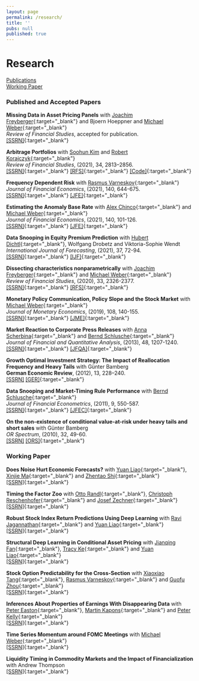 ```yaml
---
layout: page
permalink: /research/
title: ''
pubs: null
published: true
---
```



<!-- Styles your button (this is a black square with white text) -->
<style>
  .back-to-top {
    background-color: #000000;
    color: #FFFFFF;
    opacity: 0;
    transition: opacity .6s ease-in-out;
    z-index: 999;
    position: fixed;
    right: 20px;
    bottom: 20px;
    width: 50px;
    height: 50px;
    box-sizing: border-box;
    border-radius: 0%;
  }

  a.back-to-top {
    font-weight: 1000;
    letter-spacing: 2px;
    font-size: 14px;
    text-transform: uppercase;
    text-align: center;
    line-height: 1.6;
    padding-left: 2px;
    padding-top: 14px;
  }

  .back-to-top:hover, .back-to-top:focus, .back-to-top:visited {
    color: #FFFFFF;
  }

  .back-to-top.show {
    opacity: 1;
  }
</style>

<!-- Adds the back to top link to your website -->
<a href="#" id="back-to-top" class="back-to-top" style="display: inline;">Top</a>

<!-- Fades in the button when you scroll down -->
<script>
  var link = document.getElementById("back-to-top");
  var amountScrolled = 250;

  window.addEventListener('scroll', function(e) {
      if ( window.pageYOffset > amountScrolled ) {
          link.classList.add('show');
      } else {
          link.className = 'back-to-top';
      }
  });  
<!-- Scrolls to Top -->
  link.addEventListener('click', function(e) {
      e.preventDefault();

      var distance = 0 - window.pageYOffset;
      var increments = distance/(500/16);
      function animateScroll() {
          window.scrollBy(0, increments);
          if (window.pageYOffset <= document.body.offsetTop) {
              clearInterval(runAnimation);
          }
      };
      // Loop the animation function
      var runAnimation = setInterval(animateScroll, 16);
  });
</script>


# Research

[Publications](#pubs) <br> [Working Paper](#wp)


### <a id="pubs"></a>Published and Accepted Papers ###

**Missing Data in Asset Pricing Panels** with [Joachim Freyberger](https://sites.google.com/view/joachimfreyberger/home){:target="_blank"} and Bjoern Hoeppner and [Michael Weber](https://faculty.chicagobooth.edu/michael-weber/){:target="_blank"}      
_Review of Financial Studies_, accepted for publication.    
[[SSRN]](https://papers.ssrn.com/sol3/papers.cfm?abstract_id=3932438){:target="_blank"}

**Arbitrage Portfolios**  with [Soohun Kim](https://soohunkimi.github.io/myWebpage/) and [Robert Korajczyk](https://www.kellogg.northwestern.edu/faculty/directory/korajczyk_robert.aspx){:target="_blank"}  
_Review of Financial Studies_, (2021), 34, 2813–2856.  
[[SSRN]](https://papers.ssrn.com/sol3/papers.cfm?abstract_id=3263001){:target="_blank"}
[[RFS]](https://doi.org/10.1093/rfs/hhaa102){:target="_blank"}
[[Code]](https://github.com/aneuhierl/arbitrage-portfolios){:target="_blank"}

**Frequency Dependent Risk** 
with [Rasmus Varneskov](https://sites.google.com/site/rasmusvarneskov/home){:target="_blank"}  
_Journal of Financial Economics_, (2021), 140, 644-675.   
[[SSRN]](https://papers.ssrn.com/sol3/papers.cfm?abstract_id=3260167){:target="_blank"}
[[JFE]](https://doi.org/10.1016/j.jfineco.2021.01.007){:target="_blank"}

**Estimating the Anomaly Base Rate**  with [Alex Chinco](http://www.alexchinco.com/){:target="_blank"} and [Michael Weber](https://faculty.chicagobooth.edu/michael-weber/){:target="_blank"}  
_Journal of Financial Economics_, (2021), 140, 101-126.  
[[SSRN]](https://papers.ssrn.com/sol3/papers.cfm?abstract_id=3344499){:target="_blank"}
[[JFE]](https://doi.org/10.1016/j.jfineco.2020.12.003){:target="_blank"}

**Data Snooping in Equity Premium Prediction**  with [Hubert Dichtl](https://www.dichtl-research-consulting.de/?lang=en#home){:target="_blank"}, Wolfgang Drobetz and Viktoria-Sophie Wendt  
_International Journal of Forecasting_, (2021), 37, 72-94.    
[[SSRN]](https://papers.ssrn.com/sol3/papers.cfm?abstract_id=2972011){:target="_blank"}
[[IJF]](https://doi.org/10.1016/j.ijforecast.2020.03.002){:target="_blank"}

**Dissecting characteristics nonparametrically** with [Joachim Freyberger](https://sites.google.com/view/joachimfreyberger/home){:target="_blank"} and [Michael Weber](https://faculty.chicagobooth.edu/michael-weber/){:target="_blank"}  
_Review of Financial Studies_, (2020), 33, 2326-2377.  
[[SSRN]](https://papers.ssrn.com/sol3/papers.cfm?abstract_id=2820700){:target="_blank"} [[RFS]](https://doi.org/10.1093/rfs/hhz123){:target="_blank"}

**Monetary Policy Communication, Policy Slope and the Stock Market**  with [Michael Weber](https://faculty.chicagobooth.edu/michael-weber/){:target="_blank"}  
_Journal of Monetary Economics_, (2019), 108, 140-155.  
[[SSRN]](https://papers.ssrn.com/sol3/papers.cfm?abstract_id=2748290){:target="_blank"} [[JME]](https://doi.org/10.1016/j.jmoneco.2019.08.005){:target="_blank"}

**Market Reaction to Corporate Press Releases**   with [Anna Scherbina](http://people.brandeis.edu/~ascherbina/index.html){:target="_blank"} and [Bernd Schlusche](https://sites.google.com/site/schlusche/home){:target="_blank"}  
_Journal of Financial and Quantitative Analysis_, (2013), 48, 1207-1240.  
[[SSRN]](https://papers.ssrn.com/sol3/papers.cfm?abstract_id=1556532){:target="_blank"} [[JFQA]](https://doi.org/10.1017/S002210901300046X){:target="_blank"}

**Growth Optimal Investment Strategy: The Impact of Reallocation Frequency and Heavy Tails**  with Günter Bamberg  
__German Economic Review__, (2012), 13, 228–240.  
[[SSRN]]() [[GER]](https://doi.org/10.1111/j.1468-0475.2011.00553.x){:target="_blank"}

**Data Snooping and Market-Timing Rule Performance**  with [Bernd Schlusche](https://sites.google.com/site/schlusche/home){:target="_blank"}  
_Journal of Financial Econometrics_, (2011), 9, 550-587.  
[[SSRN]](https://papers.ssrn.com/sol3/papers.cfm?abstract_id=1343896){:target="_blank"} [[JFEC]](https://doi.org/10.1093/jjfinec/nbq032){:target="_blank"}

**On the non-existence of conditional value-at-risk under heavy tails and short sales**  with Günter Bamberg  
_OR Spectrum_, (2010), 32, 49-60.  
[[SSRN]]() [[ORS]](https://doi.org/10.1007/s00291-008-0138-3){:target="_blank"}


### <a id="wp"></a>Working Paper ###
**Does Noise Hurt Economic Forecasts?**  with [Yuan Liao](https://econweb.rutgers.edu/yl1114/){:target="_blank"}, [Xinjie Ma](https://xinjiema.super.site){:target="_blank"} and [Zhentao Shi](http://zhentaoshi.github.io){:target="_blank"}   
[[SSRN]](https://papers.ssrn.com/sol3/papers.cfm?abstract_id=4659309){:target="_blank"}

**Timing the Factor Zoo**  with [Otto Randl](https://sites.google.com/site/ottorandl/){:target="_blank"}, [Christoph Reschenhofer](https://www.christophreschenhofer.com/home){:target="_blank"} and [Josef Zechner](https://www.vgsf.ac.at/faculty/vgsf-faculty/josef-zechner/){:target="_blank"}   
[[SSRN]](https://papers.ssrn.com/sol3/papers.cfm?abstract_id=4376898){:target="_blank"}

**Robust Stock Index Return Predictions Using Deep Learning**  with [Ravi Jagannathan](https://www.kellogg.northwestern.edu/faculty/directory/jagannathan_ravi.aspx){:target="_blank"} and [Yuan Liao](https://econweb.rutgers.edu/yl1114/){:target="_blank"}  
[[SSRN]]([https://www.ssrn.com](https://papers.ssrn.com/sol3/papers.cfm?abstract_id=4890466)){:target="_blank"}

**Structural Deep Learning in Conditional Asset Pricing**  with [Jianqing Fan](https://fan.princeton.edu){:target="_blank"}, [Tracy Ke](https://zke.fas.harvard.edu){:target="_blank"} and [Yuan Liao](https://econweb.rutgers.edu/yl1114/){:target="_blank"}  
[[SSRN]](https://papers.ssrn.com/sol3/papers.cfm?abstract_id=4117882){:target="_blank"}
  
**Stock Option Predictability for the Cross-Section**  with [Xiaoxiao Tang](https://sites.google.com/view/xiaoxiaotang-homepage){:target="_blank"}, [Rasmus Varneskov](https://sites.google.com/site/rasmusvarneskov/home){:target="_blank"} and [Guofu Zhou](http://apps.olin.wustl.edu/faculty/zhou/){:target="_blank"}   
[[SSRN]](https://papers.ssrn.com/sol3/papers.cfm?abstract_id=3795486){:target="_blank"}

**Inferences About Properties of Earnings With Disappearing Data**  with [Peter Easton](https://mendoza.nd.edu/mendoza-directory/profile/?slug=peter-easton){:target="_blank"}, [Martin Kapons](https://research.tilburguniversity.edu/en/persons/martin-kapons){:target="_blank"} and [Peter Kelly](https://sites.google.com/a/alumni.nd.edu/peter/research){:target="_blank"}  
[[SSRN]](https://papers.ssrn.com/sol3/papers.cfm?abstract_id=3040354){:target="_blank"}

**Time Series Momentum around FOMC Meetings**  with [Michael Weber](https://faculty.chicagobooth.edu/michael-weber/){:target="_blank"}  
[[SSRN]](https://papers.ssrn.com/sol3/papers.cfm?abstract_id=3030126){:target="_blank"}

**Liquidity Timing in Commodity Markets and the Impact of Financialization**  with Andrew Thompson  
[[SSRN]](https://papers.ssrn.com/sol3/papers.cfm?abstract_id=2682698){:target="_blank"}

